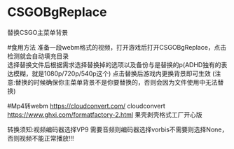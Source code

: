 # CSGOBgReplace
替换CSGO主菜单背景

#食用方法
准备一段webm格式的视频，打开游戏后打开CSGOBgReplace，点击检测就会自动填充目录<br>
选择替换文件后根据需求选择替换掉的选项以及备份与是替换的p(ADHD独有的表达模糊，就是1080p/720p/540p这个)
点击替换后游戏内更换背景即可生效 (注意:替换的时候确保你主菜单背景不是你要替换的，否则会因为文件使用中无法替换)

#Mp4转webm
https://cloudconvert.com/ cloudconvert
https://www.ghxi.com/formatfactory-2.html 果壳剥壳格式工厂开心版

转换须知:视频编码器选择VP9 需要音频则编码器选择vorbis不需要则选择None，否则视频不能正常播放!!!
